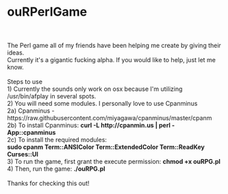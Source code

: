 ouRPerlGame
===========
<br>
<br>
The Perl game all of my friends have been helping me create by giving their ideas.
<br> 
Currently it's a gigantic fucking alpha. If you would like to help, just let me know.
<br>
<br>
Steps to use
<br>
1) Currently the sounds only work on osx because I'm utilizing /usr/bin/afplay in several spots.
<br>
2) You will need some modules. I personally love to use Cpanminus
<br>
2a) Cpanminus - https://raw.githubusercontent.com/miyagawa/cpanminus/master/cpanm
<br>
2b) To install Cpanminus: <b>curl -L http://cpanmin.us | perl - App::cpanminus</b>
<br>
2c) To install the required modules: 
<br>
<b>sudo cpanm Term::ANSIColor Term::ExtendedColor Term::ReadKey Curses::UI</b>
<br>
3) To run the game, first grant the execute permission:  <b>chmod +x ouRPG.pl</b>
<br>
4) Then, run the game: <b>./ouRPG.pl</b>
<br>
<br>
Thanks for checking this out!
